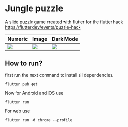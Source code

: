 # Jungle puzzle

A slide puzzle game created with flutter for the flutter hack https://flutter.dev/events/puzzle-hack


| Numeric | Image          | Dark Mode |
|--------|----------------|----|
| ![](https://user-images.githubusercontent.com/15864336/152590496-b3f52cf5-f151-402d-9c99-89521cd2067b.png)  | ![](https://user-images.githubusercontent.com/15864336/152590537-57dc231e-ce73-4802-a16c-7364d6caea85.png) |![](https://user-images.githubusercontent.com/15864336/152590811-0b5a24c7-cd03-48ab-abb1-5a2000079b5f.png)

## How to run?

first run the next command to install all dependencies.
```shell
flutter pub get
```

Now for Android and iOS use
```shell
flutter run
```

For web use
```shell
flutter run -d chrome --profile    
```